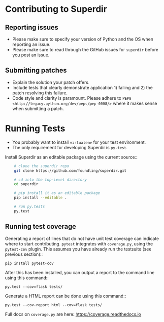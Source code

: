 # Contributing to Superdir

## Reporting issues

- Please make sure to specify your version of Python and the OS when reporting an issue.
- Please make sure to read through the GitHub issues for `superdir` before you post an issue.

## Submitting patches

- Explain the solution your patch offers.
- Include tests that clearly demonstrate application 1) failing and 2) the patch resolving this failure.
- Code style and clarity is paramount. Please adhere to `PEP8 <http://legacy.python.org/dev/peps/pep-0008/>` where it makes sense when submitting a patch.

# Running Tests

- You probably want to install `virtualenv` for your test environment.
- The only requirement for developing Superdir is `py.test`. 

Install Superdir as an editable package using the current source::

````bash
    # clone the superdir repo
    git clone https://github.com/foundling/superdir.git

    # cd into the top-level directory 
    cd superdir

    # pip install it as an editable package
    pip install --editable .

    # run py.tests
    py.test
````

Running test coverage
---------------------
Generating a report of lines that do not have unit test coverage can indicate where
to start contributing.  ``pytest`` integrates with ``coverage.py``, using the ``pytest-cov``
plugin.  This assumes you have already run the testsuite (see previous section)::

    pip install pytest-cov

After this has been installed, you can output a report to the command line using this command::

    py.test --cov=flask tests/

Generate a HTML report can be done using this command::

    py.test --cov-report html --cov=flask tests/

Full docs on ``coverage.py`` are here: https://coverage.readthedocs.io

